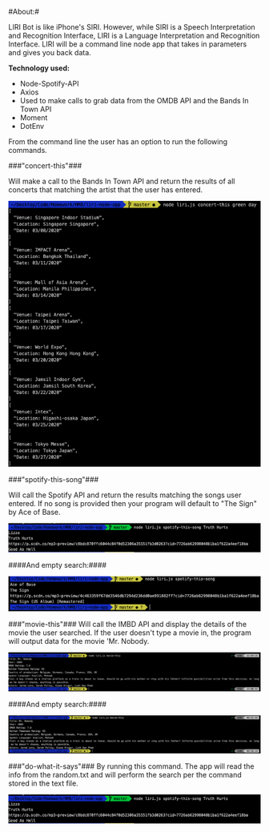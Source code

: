 #About:# 

LIRI Bot is like iPhone's SIRI. However, while SIRI is a Speech Interpretation and Recognition Interface, LIRI is a Language Interpretation and Recognition Interface. LIRI will be a command line node app that takes in parameters and gives you back data.

**Technology used:**

* Node-Spotify-API
* Axios
* Used to make calls to grab data from the OMDB API and the Bands In Town API 
* Moment
* DotEnv


From the command line the user has an option to run the following commands. 


###"concert-this"### 

Will make a call to the Bands In Town API and return the results of all concerts that matching the artist that the user has entered.

![consert-this-function](assets/Concert-this.png)

###"spotify-this-song"###

Will call the Spotify API and return the results matching the songs user entered. If no song is provided then your program will default to "The Sign" by Ace of Base.

![spotify-this-song](assets/spotify-this-song.png)

####And empty search:####

![spotify-empty-search](assets/spotify-this-song-empty.png)

###"movie-this"###
Will call the IMBD API and display the details of the movie the user searched. If the user doesn't type a movie in, the program will output data for the movie 'Mr. Nobody.

![spotify-this-song](assets/movie-this.png)

####And empty search:####

![spotify-this-song](assets/movie-this-empty.png)

###"do-what-it-says"###
By running this command. The app will read the info from the random.txt and will perform the search per the command stored in the text file. 
    
![spotify-this-song](assets/spotify-this-song.png)
